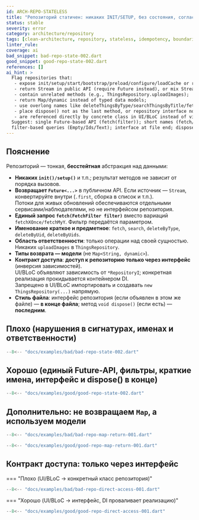 ```yaml
---
id: ARCH-REPO-STATELESS
title: "Репозиторий статичен: никаких INIT/SETUP, без состояния, согласованный API"
status: stable
severity: error
category: architecture/repository
tags: [clean-architecture, repository, stateless, idempotency, boundaries, naming, api-shape, di]
linter_rule:
coverage: ai
bad_snippet: bad-repo-state-002.dart
good_snippet: good-repo-state-002.dart
references: []
ai_hint: >
  Flag repositories that:
   - expose init/setup/start/bootstrap/preload/configure/loadCache or require call order;
   - return Stream in public API (require Future instead), or mix Stream/Future variants like fetchX()/fetchXOnce();
   - contain unrelated methods (e.g., ThingsRepository.uploadImages);
   - return Map/dynamic instead of typed data models;
   - use overlong names like deleteThingsByType/searchThingsByTitle/fetchMyThings;
   - place dispose() not as the last method, or repository interface not at the end of the file;
   - are referenced directly by concrete class in UI/BLoC instead of via interface (DI).
  Suggest: single Future-based API (fetch(filter)); short names (fetch/search/deleteByType);
  filter-based queries (Empty/Ids/Text); interface at file end; dispose() last; depend on abstractions in UI/BLoC.
---
```


## Пояснение

Репозиторий — тонкая, **бесстейтная** абстракция над данными:

- **Никаких `init()/setup()`** и т.п.; результат методов не зависит от порядка вызовов.
- **Возвращает `Future<...>`** в публичном API. Если источник — `Stream`, конвертируйте внутри (`.first`, сборка в список и т.п.).  
  Потоки для живых обновлений обеспечиваются отдельными сервисами/наблюдателями, но не интерфейсом репозитория.
- **Единый запрос `fetch(FetchFilter filter)`** вместо вариаций `fetchXOnce/fetchMyY`. Фильтр передаётся параметром.
- **Именование краткое и предметное**: `fetch`, `search`, `deleteByType`, `deleteByUid`, `deleteByUids`.
- **Область ответственности**: только операции над своей сущностью. Никаких `uploadImages` в `ThingsRepository`.
- **Типы возврата — модели** (не `Map<String, dynamic>`).
- **Контракт доступа**: **доступ к репозиторию только через интерфейс** (инверсия зависимостей).  
  UI/BLoC объявляют зависимость от `*RepositoryI`; конкретная реализация прокидывается контейнером DI.  
  Запрещено в UI/BLoC импортировать и создавать `new ThingsRepository(...)` напрямую.
- **Стиль файла**: интерфейс репозитория (если объявлен в этом же файле) — **в конце файла**; метод `void dispose()` (если есть) — **последним**.

## Плохо (нарушения в сигнатурах, именах и ответственности)
```dart
--8<-- "docs/examples/bad/bad-repo-state-002.dart"
```

## Хорошо (единый Future-API, фильтры, краткие имена, интерфейс и dispose() в конце)
```dart
--8<-- "docs/examples/good/good-repo-state-002.dart"
```

## Дополнительно: не возвращаем `Map`, а используем модели
```dart
--8<-- "docs/examples/bad/bad-repo-map-return-001.dart"
```

```dart
--8<-- "docs/examples/good/good-repo-map-return-001.dart"
```

## Контракт доступа: только через интерфейс

=== "Плохо (UI/BLoC → конкретный класс репозитория)"
```dart
--8<-- "docs/examples/bad/bad-repo-direct-access-001.dart"
```

=== "Хорошо (UI/BLoC → интерфейс, DI проваливает реализацию)"
```dart
--8<-- "docs/examples/good/good-repo-direct-access-001.dart"
```
